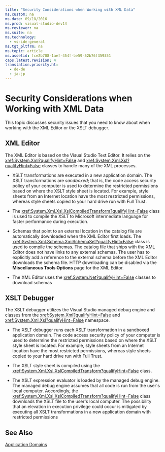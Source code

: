 ```yaml
---
title: "Security Considerations when Working with XML Data"
ms.custom: na
ms.date: 09/18/2016
ms.prod: visual-studio-dev14
ms.reviewer: na
ms.suite: na
ms.technology: 
  - vs-ide-general
ms.tgt_pltfrm: na
ms.topic: article
ms.assetid: fce2b708-1aef-454f-be59-52b76f359351
caps.latest.revision: 4
translation.priority.ht: 
  - de-de
  - ja-jp
---
```

# Security Considerations when Working with XML Data
This topic discusses security issues that you need to know about when working with the XML Editor or the XSLT debugger.  
  
## XML Editor  
 The XML Editor is based on the Visual Studio Text Editor. It relies on the <xref:System.Xml?qualifyHint=False> and <xref:System.Xml.Xsl?qualifyHint=False> classes to handle many of the XML processes.  
  
-   XSLT transformations are executed in a new application domain. The XSLT transformations are *sandboxed*; that is, the code access security policy of your computer is used to determine the restricted permissions based on where the XSLT style sheet is located. For example, style sheets from an Internet location have the most restricted permissions, whereas style sheets copied to your hard drive run with Full Trust.  
  
-   The <xref:System.Xml.Xsl.XslCompiledTransform?qualifyHint=False> class is used to compile the XSLT to Microsoft intermediate language for faster performance during execution.  
  
-   Schemas that point to an external location in the catalog file are automatically downloaded when the XML Editor first loads. The <xref:System.Xml.Schema.XmlSchemaSet?qualifyHint=False> class is used to compile the schemas. The catalog file that ships with the XML Editor does not have links to any external schemas. The user has to explicitly add a reference to the external schema before the XML Editor downloads the schema file. HTTP downloading can be disabled via the **Miscellaneous Tools Options** page for the XML Editor.  
  
-   The XML Editor uses the <xref:System.Net?qualifyHint=False> classes to download schemas  
  
## XSLT Debugger  
 The XSLT debugger utilizes the Visual Studio managed debug engine and classes from the <xref:System.Xml?qualifyHint=False> and <xref:System.Xml.Xsl?qualifyHint=False> namespace.  
  
-   The XSLT debugger runs each XSLT transformation in a sandboxed application domain. The code access security policy of your computer is used to determine the restricted permissions based on where the XSLT style sheet is located. For example, style sheets from an Internet location have the most restricted permissions, whereas style sheets copied to your hard drive run with Full Trust.  
  
-   The XSLT style sheet is compiled using the <xref:System.Xml.Xsl.XslCompiledTransform?qualifyHint=False> class.  
  
-   The XSLT expression evaluator is loaded by the managed debug engine. The managed debug engine assumes that all code is run from the user's local computer. Accordingly, the <xref:System.Xml.Xsl.XslCompiledTransform?qualifyHint=False> class downloads the XSLT file to the user's local computer. The possibility that an elevation in execution privilege could occur is mitigated by executing all XSLT transformations in a new application domain with restricted permissions  
  
## See Also  
 [Application Domains](assetId:///39e57d07-a740-4cd4-ae82-e119ea3856c1)